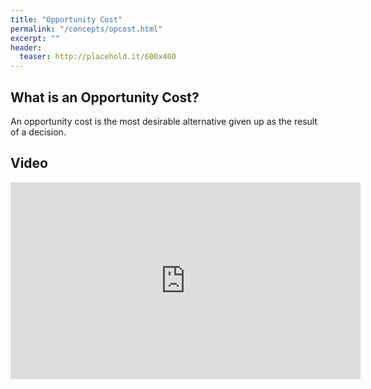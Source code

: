 ```yaml
---
title: "Opportunity Cost"
permalink: "/concepts/opcost.html"
excerpt: ""
header:
  teaser: http://placehold.it/600x400
---
```


## What is an Opportunity Cost?
An opportunity cost is the most desirable alternative given up as the result of a decision.

## Video
<iframe src="https://www.youtube-nocookie.com/embed/hR5E7Y4Dxuc?end=131&showinfo=0&rel=0&iv_load_policy=3" width="560" height="315" frameborder="0"></iframe>
